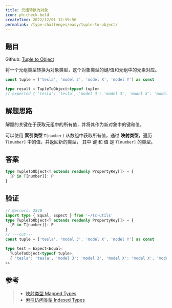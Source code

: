 ```yaml
---
title: 元组转换为对象
icon: ph:check-bold
createTime: 2022/12/01 12:59:56
permalink: /type-challenges/easy/tuple-to-object/
---
```


## 题目

Github: [Tuple to Object](https://github.com/type-challenges/type-challenges/blob/main/questions/)

将一个元组类型转换为对象类型，这个对象类型的键/值和元组中的元素对应。

```ts
const tuple = ['tesla', 'model 3', 'model X', 'model Y'] as const

type result = TupleToObject<typeof tuple>
// expected { 'tesla': 'tesla', 'model 3': 'model 3', 'model X': 'model X', 'model Y': 'model Y'}
```

## 解题思路

解题的关键在于获取元组中的所有值，并将其作为新对象中的键和值。

可以使用 **索引类型** `T[number]` 从数组中获取所有值，通过 **映射类型**，遍历 `T[number]` 中的值，并返回新的类型，
其中 键 和 值 是 `T[number]` 的类型。

## 答案

```ts
type TupleToObject<T extends readonly PropertyKey[]> = {
  [P in T[number]]: P
}
```

## 验证

```ts twoslash
// @errors: 2540
import type { Equal, Expect } from '~/tc-utils'
type TupleToObject<T extends readonly PropertyKey[]> = {
  [P in T[number]]: P
}
// ---cut---
const tuple = ['tesla', 'model 3', 'model X', 'model Y'] as const

type test = Expect<Equal<
  TupleToObject<typeof tuple>,
  { 'tesla': 'tesla', 'model 3': 'model 3', 'model X': 'model X', 'model Y': 'model Y' }
>>
```

## 参考

> - [映射类型 Mapped Types](https://www.typescriptlang.org/docs/handbook/2/mapped-types.html)
> - [索引访问类型 Indexed Types](https://www.typescriptlang.org/docs/handbook/2/indexed-access-types.html)
